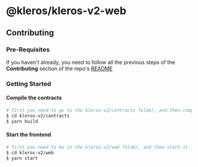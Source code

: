 # @kleros/kleros-v2-web

## Contributing

### Pre-Requisites

If you haven't already, you need to follow all the previous steps of the **Contributing** section of the repo's [README](if%20you%20haven%27t%20already,%20you%20need%20to%20follow%20all%20the%20steps%20from%20%22Contributing%22%20section%20of%20the%20repo%27s%20README.)

### Getting Started

#### Compile the contracts

```bash
# first you need to go to the kleros-v2/contracts folder, and then compile them
$ cd kleros-v2/contracts
$ yarn build
```

#### Start the frontend

```bash
# first you need to be in the kleros-v2/web folder, and then start it
$ cd kleros-v2/web
$ yarn start
```
